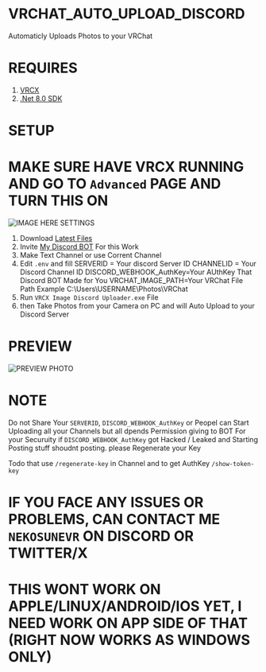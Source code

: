 # VRCHAT_AUTO_UPLOAD_DISCORD

Automaticly Uploads Photos to your VRChat

# REQUIRES
1. [VRCX](https://github.com/vrcx-team/VRCX/releases/)
2. [.Net 8.0 SDK](https://dotnet.microsoft.com/en-us/download/dotnet/thank-you/sdk-8.0.302-windows-x64-installer)

# SETUP

# MAKE SURE HAVE VRCX RUNNING AND GO TO `Advanced` PAGE AND TURN THIS ON

![IMAGE HERE SETTINGS](https://cdn.discordapp.com/attachments/1163195342754435193/1250768960912363592/image.png?ex=666c24de&is=666ad35e&hm=1bd2232e598e6ccea6775733a89d558b10d09942bcf1dcda5f8913126a34247e&)

1. Download [Latest Files](https://github.com/NekoSuneProjects/VRCHAT_AUTO_UPLOAD_DISCORD/releases/latest)
2. Invite [My Discord BOT](https://discord.com/oauth2/authorize?client_id=1249356507292631111) For this Work
3. Make Text Channel or use Corrent Channel
4. Edit `.env` and fill 
    SERVERID = Your discord Server ID
    CHANNELID = Your Discord Channel ID
    DISCORD_WEBHOOK_AuthKey=Your AUthKey That Discord BOT Made for You
    VRCHAT_IMAGE_PATH=Your VRChat File Path Example C:\Users\USERNAME\Photos\VRChat
5. Run `VRCX Image Discord Uploader.exe` File
6. then Take Photos from your Camera on PC and will Auto Upload to your Discord Server

# PREVIEW

![PREVIEW PHOTO](https://upload.nekosunevr.co.uk/upload/i/si4vj.png)

# NOTE

Do not Share Your `SERVERID`, `DISCORD_WEBHOOK_AuthKey` or Peopel can Start Uploading all your Channels but all dpends Permission giving to BOT
For your Securuity if `DISCORD_WEBHOOK_AuthKey` got Hacked / Leaked and Starting Posting stuff shoudnt posting. please Regenerate your Key

Todo that use `/regenerate-key` in Channel and to get AuthKey `/show-token-key`

# IF YOU FACE ANY ISSUES OR PROBLEMS, CAN CONTACT ME `NEKOSUNEVR` ON DISCORD OR TWITTER/X

# THIS WONT WORK ON APPLE/LINUX/ANDROID/IOS YET, I NEED WORK ON APP SIDE OF THAT (RIGHT NOW WORKS AS WINDOWS ONLY)
